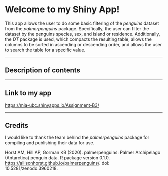 # Welcome to my Shiny App!

This app allows the user to do some basic filtering of the *penguins* dataset from the *palmerpenguins* package. Specifically, the user can filter the dataset by the penguins species, sex, and island or residence. Additionally, the *DT* package is used, which compacts the resulting table, allows the columns to be sorted in ascending or descending order, and allows the user to search the table for a specific value.

---

## Description of contents



---

## Link to my app

https://mia-ubc.shinyapps.io/Assignment-B3/

---

## Credits

I would like to thank the team behind the *palmerpenguins* package for compiling and publishing their data for use.

Horst AM, Hill AP, Gorman KB (2020). palmerpenguins: Palmer Archipelago (Antarctica) penguin data. R package version 0.1.0. https://allisonhorst.github.io/palmerpenguins/. doi: 10.5281/zenodo.3960218.
